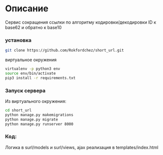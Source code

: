 # Описание

Сервис сокращения ссылки по алгоритму кодировки/декодировки ID к base62 и обратно к base10

### установка

```bash
git clone https://github.com/Rokfordchez/short_url.git
```
виртуальное окружения

```bash
virtualenv -p python3 env
source env/bin/activate
pip3 install -r requirements.txt
```

### Запуск сервера
Из виртуального окружения:
```bash
cd short_url
python manage.py makemigrations
python manage.py migrate
python manage.py runserver 8000
```
### Код:
Логика в surl/models и surl/views, ajax реализация в templates/index.html